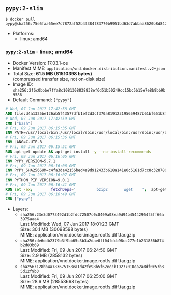 ## `pypy:2-slim`

```console
$ docker pull pypy@sha256:75e5faa65ee7c7872af52b4f384f83770b9951bd63d7abbaa8620b8d84223e42
```

-	Platforms:
	-	linux; amd64

### `pypy:2-slim` - linux; amd64

-	Docker Version: 17.03.1-ce
-	Manifest MIME: `application/vnd.docker.distribution.manifest.v2+json`
-	Total Size: **61.5 MB (61510398 bytes)**  
	(compressed transfer size, not on-disk size)
-	Image ID: `sha256:2f6c0bbbe7ffa8c1081308838838ef6d51b50249cc15bc5b15e7e8b9bb9b9586`
-	Default Command: `["pypy"]`

```dockerfile
# Wed, 07 Jun 2017 17:42:58 GMT
ADD file:d4a1325be126ab5f43577dfb1ef2d3cf370a819123195659487b61bf651b8f00 in / 
# Wed, 07 Jun 2017 17:42:59 GMT
CMD ["bash"]
# Fri, 09 Jun 2017 06:15:35 GMT
ENV PATH=/usr/local/bin:/usr/local/sbin:/usr/local/bin:/usr/sbin:/usr/bin:/sbin:/bin
# Fri, 09 Jun 2017 06:15:36 GMT
ENV LANG=C.UTF-8
# Fri, 09 Jun 2017 06:15:51 GMT
RUN apt-get update && apt-get install -y --no-install-recommends 		ca-certificates 		libexpat1 		libffi6 		libgdbm3 		libsqlite3-0 	&& rm -rf /var/lib/apt/lists/*
# Fri, 09 Jun 2017 06:16:05 GMT
ENV PYPY_VERSION=5.7.1
# Fri, 09 Jun 2017 06:16:06 GMT
ENV PYPY_SHA256SUM=c4fa3da42156bed4a9d912433b618a141e0c5161d7cc8c328786736ea5d1c2da
# Fri, 09 Jun 2017 06:16:07 GMT
ENV PYTHON_PIP_VERSION=9.0.1
# Fri, 09 Jun 2017 06:16:41 GMT
RUN set -ex; 		fetchDeps=' 		bzip2 		wget 	'; 	apt-get update && apt-get install -y $fetchDeps --no-install-recommends && rm -rf /var/lib/apt/lists/*; 		wget -O pypy.tar.bz2 "https://bitbucket.org/pypy/pypy/downloads/pypy2-v${PYPY_VERSION}-linux64.tar.bz2"; 	echo "$PYPY_SHA256SUM *pypy.tar.bz2" | sha256sum -c; 	tar -xjC /usr/local --strip-components=1 -f pypy.tar.bz2; 	rm pypy.tar.bz2; 		wget -O get-pip.py 'https://bootstrap.pypa.io/get-pip.py'; 		pypy get-pip.py 		--disable-pip-version-check 		--no-cache-dir 		"pip==$PYTHON_PIP_VERSION" 	; 	pip --version; 		rm -f get-pip.py; 		apt-get purge -y --auto-remove $fetchDeps
# Fri, 09 Jun 2017 06:16:49 GMT
CMD ["pypy"]
```

-	Layers:
	-	`sha256:23e3d0773492d1b2fdc72507c0c8409a08ea9d94b45442954f5ff66a3975aaa4`  
		Last Modified: Wed, 07 Jun 2017 18:01:23 GMT  
		Size: 30.1 MB (30098598 bytes)  
		MIME: application/vnd.docker.image.rootfs.diff.tar.gzip
	-	`sha256:de6ddb2379b3f9bb65c3b3a2dae0ff04fdcb98cc277e1b231856b874b2d83b69`  
		Last Modified: Fri, 09 Jun 2017 06:24:50 GMT  
		Size: 2.9 MB (2858132 bytes)  
		MIME: application/vnd.docker.image.rootfs.diff.tar.gzip
	-	`sha256:128bb4a783675158ea1d42fe98b5f62eccb19277010ea2a8df0c57b35d12f9b3`  
		Last Modified: Fri, 09 Jun 2017 06:25:00 GMT  
		Size: 28.6 MB (28553668 bytes)  
		MIME: application/vnd.docker.image.rootfs.diff.tar.gzip
